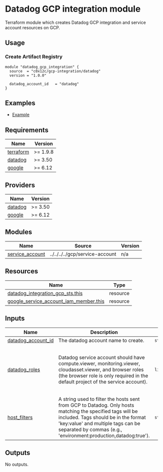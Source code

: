 # Datadog GCP integration module

Terraform module which creates Datadog GCP integration and service account resources on GCP.

## Usage

### Create Artifact Registry

```hcl
module "datadog_gcp_integration" {
  source  = "c0x12c/gcp-integration/datadog"
  version = "1.0.0"

  datadog_account_id   = "datadog"
}
```

## Examples

- [Example](./examples/complete/)

<!-- BEGIN_TF_DOCS -->

## Requirements

| Name                                                                      | Version  |
|---------------------------------------------------------------------------|----------|
| <a name="requirement_terraform"></a> [terraform](#requirement\_terraform) | >= 1.9.8 |
| <a name="requirement_datadog"></a> [datadog](#requirement\_datadog)       | >= 3.50  |
| <a name="requirement_google"></a> [google](#requirement\_google)          | >= 6.12  |

## Providers

| Name                                                          | Version |
|---------------------------------------------------------------|---------|
| <a name="provider_datadog"></a> [datadog](#provider\_datadog) | >= 3.50 |
| <a name="provider_google"></a> [google](#provider\_google)    | >= 6.12 |

## Modules

| Name                                                                                | Source                          | Version |
|-------------------------------------------------------------------------------------|---------------------------------|---------|
| <a name="module_service_account"></a> [service\_account](#module\_service\_account) | ../../../../gcp/service-account | n/a     |

## Resources

| Name                                                                                                                                                | Type     |
|-----------------------------------------------------------------------------------------------------------------------------------------------------|----------|
| [datadog_integration_gcp_sts.this](https://registry.terraform.io/providers/DataDog/datadog/latest/docs/resources/integration_gcp_sts)               | resource |
| [google_service_account_iam_member.this](https://registry.terraform.io/providers/hashicorp/google/latest/docs/resources/service_account_iam_member) | resource |

## Inputs

| Name                                                                                         | Description                                                                                                                                                                                                                                               | Type           | Default                                                                                                                                                                  | Required |
|----------------------------------------------------------------------------------------------|-----------------------------------------------------------------------------------------------------------------------------------------------------------------------------------------------------------------------------------------------------------|----------------|--------------------------------------------------------------------------------------------------------------------------------------------------------------------------|:--------:|
| <a name="input_datadog_account_id"></a> [datadog\_account\_id](#input\_datadog\_account\_id) | The datadog account name to create.                                                                                                                                                                                                                       | `string`       | n/a                                                                                                                                                                      |   yes    |
| <a name="input_datadog_roles"></a> [datadog\_roles](#input\_datadog\_roles)                  | Datadog service account should have compute.viewer, monitoring.viewer, cloudasset.viewer, and browser roles (the browser role is only required in the default project of the service account).                                                            | `list(string)` | <pre>[<br/>  "roles/compute.viewer",<br/>  "roles/container.viewer",<br/>  "roles/monitoring.viewer",<br/>  "roles/cloudasset.viewer",<br/>  "roles/browser"<br/>]</pre> |    no    |
| <a name="input_host_filters"></a> [host\_filters](#input\_host\_filters)                     | A string used to filter the hosts sent from GCP to Datadog. Only hosts matching the specified tags will be included. Tags should be in the format 'key:value' and multiple tags can be separated by commas (e.g., 'environment:production,datadog:true'). | `string`       | `"datadog:true"`                                                                                                                                                         |    no    |

## Outputs

No outputs.
<!-- END_TF_DOCS -->
